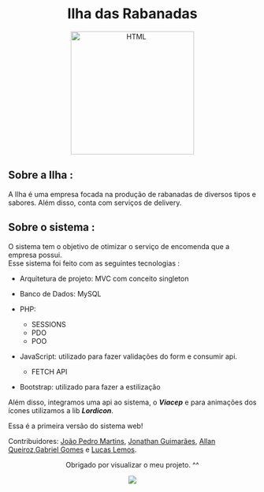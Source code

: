  <div align="center"><h1>Ilha das Rabanadas</h1></div>

<div align="center"><img  alt="HTML" width="250" height="250" src="https://raw.githubusercontent.com/JonathanGuimarae3s/ilha-das-rabanadas/main/public/imgs/img/logo-footer.webp" /></div>

## Sobre a Ilha :

A Ilha é uma empresa focada na produção de rabanadas de diversos tipos e sabores. Além disso, conta com serviços de delivery.

## Sobre o sistema : 
O sistema tem o objetivo de otimizar o serviço de encomenda que a empresa possui.
<br>
Esse sistema foi feito com as seguintes tecnologias :

- Arquitetura de projeto: MVC com conceito singleton
- Banco de Dados: MySQL
- PHP:
    - SESSIONS
    - PDO
    - POO
- JavaScript: utilizado para fazer validações do form e consumir api.
    -   FETCH API

- Bootstrap: utilizado para fazer a estilização 

Além disso, integramos uma api ao sistema, o ***Viacep*** e para animações dos ícones utilizamos a lib ***Lordicon***.


Essa é a primeira versão do sistema web!



Contribuidores: [João Pedro Martins](https://github.com/JoaoPedroCd), [Jonathan Guimarães](https://github.com/JonathanGuimarae3s), [Allan Queiroz](https://github.com/AllanQrz),[Gabriel Gomes](https://github.com/Gabriel-Yuki) e [Lucas Lemos](https://github.com/lucasks1).


<div align = 'center'>
  <p>Obrigado por visualizar o meu projeto. ^^</p>
<img src="https://c.tenor.com/EJ1C6RDW3YoAAAAM/kakashi-bye-bye-anime.gif">
</div>


